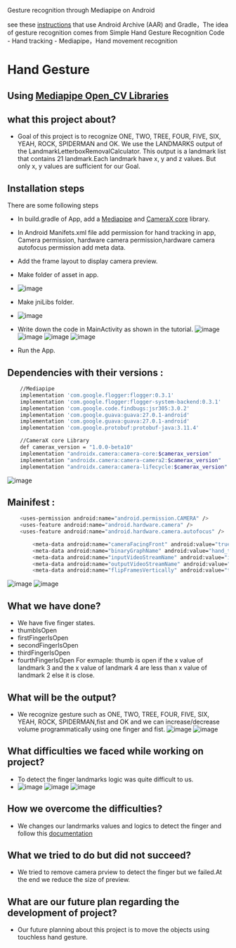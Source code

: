 Gesture recognition through Mediapipe on Android

see these [instructions](https://google.github.io/mediapipe/getting_started/android_archive_library.html) that use Android Archive (AAR) and Gradle，The idea of gesture recognition comes from Simple Hand Gesture Recognition Code - Hand tracking - Mediapipe，Hand movement recognition



# Hand Gesture
## Using [Mediapipe Open_CV Libraries](https://google.github.io/mediapipe/solutions/hands.html)

## what this project about?
- Goal of this project is to recognize ONE, TWO, TREE, FOUR, FIVE, SIX, YEAH, ROCK, SPIDERMAN and OK. We use the LANDMARKS output of the LandmarkLetterboxRemovalCalculator. This output is a landmark list that contains 21 landmark.Each landmark have x, y and z values. But only x, y values are sufficient for our Goal.

## Installation steps

There are some following steps 
- In build.gradle of App, add a [Mediapipe](https://google.github.io/mediapipe/solutions/hands.html) and [CameraX core](https://developer.android.com/jetpack/androidx/releases/camera) library.
- In Android Manifets.xml file add permission for hand tracking in app, Camera permission, hardware camera permission,hardware camera autofocus permission add meta data.
- Add the frame layout to display camera preview. 
- Make folder of asset in app.
- ![image](https://user-images.githubusercontent.com/78479435/126985230-d23bf769-2657-463a-a434-8755c9a86d66.png)
- Make jniLibs folder.
- ![image](https://user-images.githubusercontent.com/78479435/126985496-ba24017a-cdcf-454c-a962-a02f57d93c94.png)
- Write down the code in MainActivity as shown in the tutorial.
 ![image](https://user-images.githubusercontent.com/78479435/126985950-5b7b01f4-7186-44a0-9953-234722b4f539.png)
 ![image](https://user-images.githubusercontent.com/78479435/126986062-7dc1b7d9-950e-4dac-9523-b3708f97c206.png)
 ![image](https://user-images.githubusercontent.com/78479435/126986141-09aeb94f-7add-413c-a603-0df10ce4345f.png)
 ![image](https://user-images.githubusercontent.com/78479435/126986346-981d0da6-0c7e-495a-9ff4-5315fda92292.png)


- Run the App.

## Dependencies with their versions :
```sh
    //Mediapipe
    implementation 'com.google.flogger:flogger:0.3.1'
    implementation 'com.google.flogger:flogger-system-backend:0.3.1'
    implementation 'com.google.code.findbugs:jsr305:3.0.2'
    implementation 'com.google.guava:guava:27.0.1-android'
    implementation 'com.google.guava:guava:27.0.1-android'
    implementation 'com.google.protobuf:protobuf-java:3.11.4'
```
```sh
    //CameraX core Library
    def camerax_version = "1.0.0-beta10"
    implementation "androidx.camera:camera-core:$camerax_version"
    implementation "androidx.camera:camera-camera2:$camerax_version"
    implementation "androidx.camera:camera-lifecycle:$camerax_version"
```
![image](https://user-images.githubusercontent.com/78479435/126986885-51a3e8b1-d9ad-416c-836a-ec30f68668da.png)

	
## Mainifest :
```sh
    <uses-permission android:name="android.permission.CAMERA" />
    <uses-feature android:name="android.hardware.camera" />
    <uses-feature android:name="android.hardware.camera.autofocus" />
```
```sh
        <meta-data android:name="cameraFacingFront" android:value="true"/>
        <meta-data android:name="binaryGraphName" android:value="hand_tracking_mobile_gpu.binarypb"/>
        <meta-data android:name="inputVideoStreamName" android:value="input_video"/>
        <meta-data android:name="outputVideoStreamName" android:value="output_video"/>
        <meta-data android:name="flipFramesVertically" android:value="true"/>
```
![image](https://user-images.githubusercontent.com/78479435/126987028-b8298c84-2fbe-4db9-aa51-c72a4f1a3785.png)
![image](https://user-images.githubusercontent.com/78479435/126987078-3497a33c-3d0a-44b1-8159-e6e3ff3bc069.png)

## What we have done?
- We have five finger states.
- thumbIsOpen
- firstFingerIsOpen
- secondFingerIsOpen
- thirdFingerIsOpen
- fourthFingerIsOpen
For exmaple: thumb is open if the x value of landmark 3 and the x value of landmark 4 are less than x value of landmark 2 else it is close.

## What will be the output? 
- We recognize gesture such as ONE, TWO, TREE, FOUR, FIVE, SIX, YEAH, ROCK, SPIDERMAN,fist and OK and we can increase/decrease volume programmatically using one finger and fist.
![image](https://user-images.githubusercontent.com/78479435/126987621-9ebd749d-eeb8-4e54-87af-8ca247facce8.png)
![image](https://user-images.githubusercontent.com/78479435/126987775-5502f94d-1335-40fc-ac5f-70da54fe7e4e.png)

 
## What difficulties we faced while working on project?
- To detect the finger landmarks logic was quite difficult to us.
- ![image](https://user-images.githubusercontent.com/78479435/126991640-b2bacc1d-af1a-4bd3-b91d-0145922b7e75.png)
  ![image](https://user-images.githubusercontent.com/78479435/126991708-5163a5a0-b3a1-44bd-9307-028826db7064.png)
  ![image](https://user-images.githubusercontent.com/78479435/126991889-d3b4c326-34b8-42b7-b0c0-cf88a89e03f2.png)


## How we overcome the difficulties?
- We changes our landrmarks values and logics to detect the finger and follow this [documentation](https://gist.github.com/TheJLifeX/74958cc59db477a91837244ff598ef4a)

## What we tried to do but did not succeed?
- We tried to remove camera prview to detect the finger but we failed.At the end we reduce the size of preview.

## What are our future plan regarding the development of project?
- Our future planning  about this project is to move the objects using touchless hand gesture.
